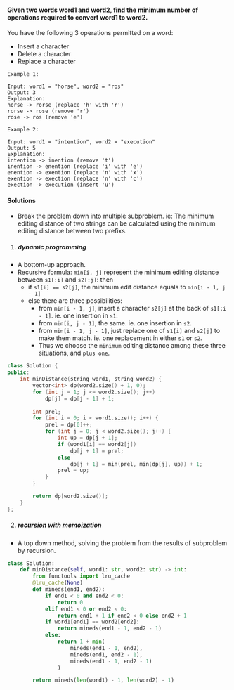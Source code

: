#### Given two words word1 and word2, find the minimum number of operations required to convert word1 to word2.

You have the following 3 operations permitted on a word:

-    Insert a character
-    Delete a character
-    Replace a character

```
Example 1:

Input: word1 = "horse", word2 = "ros"
Output: 3
Explanation: 
horse -> rorse (replace 'h' with 'r')
rorse -> rose (remove 'r')
rose -> ros (remove 'e')

Example 2:

Input: word1 = "intention", word2 = "execution"
Output: 5
Explanation: 
intention -> inention (remove 't')
inention -> enention (replace 'i' with 'e')
enention -> exention (replace 'n' with 'x')
exention -> exection (replace 'n' with 'c')
exection -> execution (insert 'u')
```


#### Solutions

- Break the problem down into multiple subproblem. ie: The minimum editing distance of two strings can be calculated using the minimum editing distance between two prefixs.

1. ##### dynamic programming

- A bottom-up approach.
- Recursive formula: `min[i, j]` represent the minimum editing distance between `s1[:i]` and `s2[:j]`: then
    - if `s1[i] == s2[j]`, the minimum edit distance equals to `min[i - 1, j - 1]`
    - else there are three possibilities: 
        - from `min[i - 1, j]`, insert a character `s2[j]` at the back of `s1[:i - 1]`. ie. one insertion in `s1`.
        - from `min[i, j - 1]`, the same. ie. one insertion in `s2`.
        - from `min[i - 1, j - 1]`, just replace one of `s1[i]` and `s2[j]` to make them match. ie. one replacement in either `s1` or `s2`.
        - Thus we choose the `minimum` editing distance among these three situations, and `plus one`.

```c++
class Solution {
public:
    int minDistance(string word1, string word2) {
        vector<int> dp(word2.size() + 1, 0);
        for (int j = 1; j <= word2.size(); j++)
            dp[j] = dp[j - 1] + 1;
        
        int prel;
        for (int i = 0; i < word1.size(); i++) {
            prel = dp[0]++;
            for (int j = 0; j < word2.size(); j++) {
                int up = dp[j + 1];
                if (word1[i] == word2[j])
                    dp[j + 1] = prel;
                else
                    dp[j + 1] = min(prel, min(dp[j], up)) + 1;
                prel = up;
            }
        }

        return dp[word2.size()];
    }
};
```

2. ##### recursion with memoization

- A top down method, solving the problem from the results of subproblem by recursion.

```python
class Solution:
    def minDistance(self, word1: str, word2: str) -> int:
        from functools import lru_cache
        @lru_cache(None)
        def mineds(end1, end2):
            if end1 < 0 and end2 < 0:
                return 0
            elif end1 < 0 or end2 < 0:
                return end1 + 1 if end2 < 0 else end2 + 1
            if word1[end1] == word2[end2]:
                return mineds(end1 - 1, end2 - 1)
            else:
                return 1 + min(
                    mineds(end1 - 1, end2),
                    mineds(end1, end2 - 1),
                    mineds(end1 - 1, end2 - 1)
                )

        return mineds(len(word1) - 1, len(word2) - 1)
```